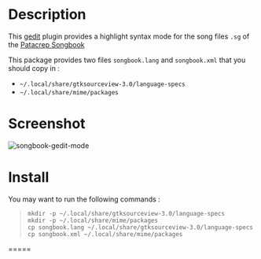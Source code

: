 # Description

This [gedit](http://projects.gnome.org/gedit/) plugin provides a
highlight syntax mode for the song files `.sg` of the [Patacrep
Songbook](http://www.patacrep.com)

This package provides two files `songbook.lang` and `songbook.xml`
that you should copy in :
 - `~/.local/share/gtksourceview-3.0/language-specs`
 - `~/.local/share/mime/packages`

# Screenshot

![songbook-gedit-mode](http://www.patacrep.com/data/images/songbook-gedit-mode.png)

# Install 

You may want to run the following commands :

>     mkdir -p ~/.local/share/gtksourceview-3.0/language-specs
>     mkdir -p ~/.local/share/mime/packages
>     cp songbook.lang ~/.local/share/gtksourceview-3.0/language-specs
>     cp songbook.xml ~/.local/share/mime/packages

=====